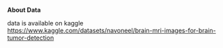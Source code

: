 **About Data**

data is available on kaggle https://www.kaggle.com/datasets/navoneel/brain-mri-images-for-brain-tumor-detection
